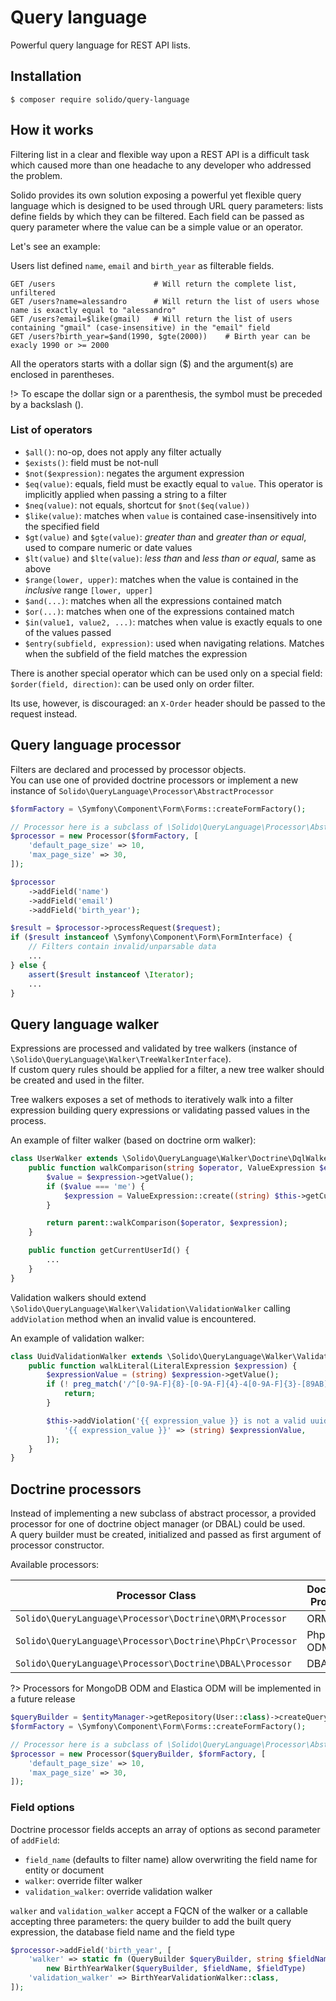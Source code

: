 # Query language

Powerful query language for REST API lists.

## Installation

```shell
$ composer require solido/query-language
```

## How it works

Filtering list in a clear and flexible way upon a REST API is a difficult task which caused more than one headache
to any developer who addressed the problem.

Solido provides its own solution exposing a powerful yet flexible query language which is designed to be 
used through URL query parameters: lists define fields by which they can be filtered. Each field can be passed
as query parameter where the value can be a simple value or an operator.

Let's see an example:

Users list defined `name`, `email` and `birth_year` as filterable fields.

```
GET /users                      # Will return the complete list, unfiltered
GET /users?name=alessandro      # Will return the list of users whose name is exactly equal to "alessandro"
GET /users?email=$like(gmail)   # Will return the list of users containing "gmail" (case-insensitive) in the "email" field
GET /users?birth_year=$and(1990, $gte(2000))    # Birth year can be exacly 1990 or >= 2000
```

All the operators starts with a dollar sign ($) and the argument(s) are enclosed in parentheses.

!> To escape the dollar sign or a parenthesis, the symbol must be preceded by a backslash (\).

### List of operators

- `$all()`: no-op, does not apply any filter actually
- `$exists()`: field must be not-null
- `$not($expression)`: negates the argument expression
- `$eq(value)`: equals, field must be exactly equal to `value`. This operator is implicitly applied when passing a string to a filter
- `$neq(value)`: not equals, shortcut for `$not($eq(value))`
- `$like(value)`: matches when `value` is contained case-insensitively into the specified field
- `$gt(value)` and `$gte(value)`: _greater than_ and _greater than or equal_, used to compare numeric or date values
- `$lt(value)` and `$lte(value)`: _less than_ and _less than or equal_, same as above
- `$range(lower, upper)`: matches when the value is contained in the *inclusive* range `[lower, upper]`
- `$and(...)`: matches when all the expressions contained match
- `$or(...)`: matches when one of the expressions contained match
- `$in(value1, value2, ...)`: matches when value is exactly equals to one of the values passed
- `$entry(subfield, expression)`: used when navigating relations. Matches when the subfield of the field matches the expression

There is another special operator which can be used only on a special field:  
`$order(field, direction)`: can be used only on order filter.

Its use, however, is discouraged: an `X-Order` header should be passed to the request instead.

## Query language processor

Filters are declared and processed by processor objects.  
You can use one of provided doctrine processors or implement a new instance of `Solido\QueryLanguage\Processor\AbstractProcessor`

```php
$formFactory = \Symfony\Component\Form\Forms::createFormFactory();

// Processor here is a subclass of \Solido\QueryLanguage\Processor\AbstractProcessor
$processor = new Processor($formFactory, [
    'default_page_size' => 10,
    'max_page_size' => 30,
]);

$processor
    ->addField('name')
    ->addField('email')
    ->addField('birth_year');

$result = $processor->processRequest($request);
if ($result instanceof \Symfony\Component\Form\FormInterface) {
    // Filters contain invalid/unparsable data
    ...
} else {
    assert($result instanceof \Iterator);
    ...
}
```

## Query language walker

Expressions are processed and validated by tree walkers (instance of `\Solido\QueryLanguage\Walker\TreeWalkerInterface`).  
If custom query rules should be applied for a filter, a new tree walker should be created and used in the filter.

Tree walkers exposes a set of methods to iteratively walk into a filter expression building query expressions or
validating passed values in the process.

An example of filter walker (based on doctrine orm walker):

```php
class UserWalker extends \Solido\QueryLanguage\Walker\Doctrine\DqlWalker {
    public function walkComparison(string $operator, ValueExpression $expression) {
        $value = $expression->getValue();
        if ($value === 'me') {
            $expression = ValueExpression::create((string) $this->getCurrentUserId());
        }

        return parent::walkComparison($operator, $expression);
    }

    public function getCurrentUserId() {
        ...
    }
}
```

Validation walkers should extend `\Solido\QueryLanguage\Walker\Validation\ValidationWalker` calling `addViolation`
method when an invalid value is encountered.

An example of validation walker:

```php
class UuidValidationWalker extends \Solido\QueryLanguage\Walker\Validation\ValidationWalker {
    public function walkLiteral(LiteralExpression $expression) {
        $expressionValue = (string) $expression->getValue();
        if (! preg_match('/^[0-9A-F]{8}-[0-9A-F]{4}-4[0-9A-F]{3}-[89AB][0-9A-F]{3}-[0-9A-F]{12}$/i', $expressionValue)) {
            return;
        }

        $this->addViolation('{{ expression_value }} is not a valid uuid.', [
            '{{ expression_value }}' => (string) $expressionValue,
        ]);
    }
}
```

## Doctrine processors

Instead of implementing a new subclass of abstract processor, a provided processor for one of doctrine object manager
(or DBAL) could be used.  
A query builder must be created, initialized and passed as first argument of processor constructor.

Available processors:

| Processor Class                                           | Doctrine Project |
| --------------------------------------------------------- | ---------------- |
| `Solido\QueryLanguage\Processor\Doctrine\ORM\Processor`   | ORM              |
| `Solido\QueryLanguage\Processor\Doctrine\PhpCr\Processor` | PhpCr ODM        |
| `Solido\QueryLanguage\Processor\Doctrine\DBAL\Processor`  | DBAL             |

?> Processors for MongoDB ODM and Elastica ODM will be implemented in a future release

```php
$queryBuilder = $entityManager->getRepository(User::class)->createQueryBuilder('u');
$formFactory = \Symfony\Component\Form\Forms::createFormFactory();

// Processor here is a subclass of \Solido\QueryLanguage\Processor\AbstractProcessor
$processor = new Processor($queryBuilder, $formFactory, [
    'default_page_size' => 10,
    'max_page_size' => 30,
]);
```

### Field options

Doctrine processor fields accepts an array of options as second parameter of `addField`:

- `field_name` (defaults to filter name) allow overwriting the field name for entity or document
- `walker`: override filter walker
- `validation_walker`: override validation walker

`walker` and `validation_walker` accept a FQCN of the walker or a callable accepting three parameters:
the query builder to add the built query expression, the database field name and the field type

```php
$processor->addField('birth_year', [
    'walker' => static fn (QueryBuilder $queryBuilder, string $fieldName, string $fieldType) =>
        new BirthYearWalker($queryBuilder, $fieldName, $fieldType)
    'validation_walker' => BirthYearValidationWalker::class,
]);
```
